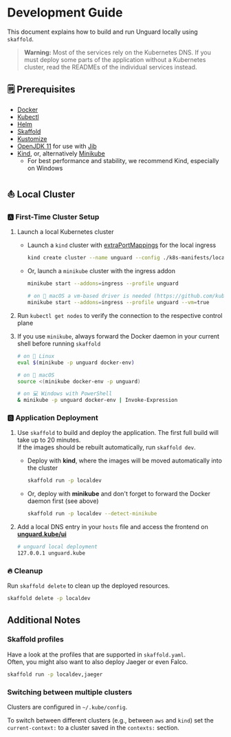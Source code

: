 # Development Guide

This document explains how to build and run Unguard locally using `skaffold`.

> **Warning:** Most of the services rely on the Kubernetes DNS. If you must deploy some parts of the application without a Kubernetes cluster, read the READMEs of the individual services instead.

## 🗒️ Prerequisites

* [Docker](https://www.docker.com/products/docker-desktop)
* [Kubectl](https://kubernetes.io/docs/tasks/tools/)
* [Helm](https://helm.sh/docs/intro/install/)
* [Skaffold](https://skaffold.dev/docs/install/)
* [Kustomize](https://kubernetes-sigs.github.io/kustomize/installation/)
* [OpenJDK 11](https://openjdk.java.net/projects/jdk/11/)
  for use with [Jib](https://github.com/GoogleContainerTools/jib)
* [Kind](https://kind.sigs.k8s.io/), or, alternatively [Minikube](https://minikube.sigs.k8s.io)
  * For best performance and stability, we recommend Kind, especially on Windows

## ⛵ Local Cluster

### 🅰 First-Time Cluster Setup

1. Launch a local Kubernetes cluster

    - Launch a `kind` cluster with [extraPortMappings](https://kind.sigs.k8s.io/docs/user/configuration/#extra-port-mappings) for the local ingress
        ```sh
        kind create cluster --name unguard --config ./k8s-manifests/localdev/kind/cluster-config.yaml
        ```

    - Or, launch a `minikube` cluster with the ingress addon
        ```sh
        minikube start --addons=ingress --profile unguard

        # on 🍎 macOS a vm-based driver is needed (https://github.com/kubernetes/minikube/issues/7332)
        minikube start --addons=ingress --profile unguard --vm=true
        ```

2. Run `kubectl get nodes` to verify the connection to the respective control plane

3. If you use `minikube`, always forward the Docker daemon in your current shell before running `skaffold`
    ```sh
    # on 🐧 Linux
    eval $(minikube -p unguard docker-env)

    # on 🍎 macOS
    source <(minikube docker-env -p unguard)

    # on 💻 Windows with PowerShell
    & minikube -p unguard docker-env | Invoke-Expression
    ```

### 🅱 Application Deployment

1. Use `skaffold` to build and deploy the application.
   The first full build will take up to 20 minutes.  
   If the images should be rebuilt automatically, run `skaffold dev`.

    - Deploy with **kind**, where the images will be moved automatically into the cluster
        ```sh
        skaffold run -p localdev
        ```

    - Or, deploy with **minikube** and don't forget to forward the Docker daemon first (see above)
        ```sh
        skaffold run -p localdev --detect-minikube
        ```

2. Add a local DNS entry in your `hosts` file and access the frontend on **[unguard.kube/ui](http://unguard.kube/ui)**
    ```sh
    # unguard local deployment
    127.0.0.1 unguard.kube
    ```

### 🔥 Cleanup

Run `skaffold delete` to clean up the deployed resources.
```sh
skaffold delete -p localdev
```

## Additional Notes

### Skaffold profiles

Have a look at the profiles that are supported in `skaffold.yaml`.  
Often, you might also want to also deploy Jaeger or even Falco.
```sh
skaffold run -p localdev,jaeger
```

### Switching between multiple clusters

Clusters are configured in `~/.kube/config`.

To switch between different clusters (e.g., between `aws` and `kind`) set the `current-context:` to a cluster saved in the `contexts:` section.
